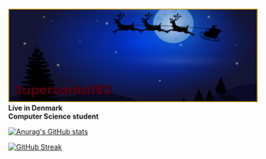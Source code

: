 ![](https://github.com/supersanta183/supersanta183/blob/main/banner.png)
**Live in Denmark**     
**Computer Science student**

[![Anurag's GitHub stats](https://github-readme-stats.vercel.app/api?username=supersanta183)](https://github.com/anuraghazra/github-readme-stats)


[![GitHub Streak](http://github-readme-streak-stats.herokuapp.com?user=supersanta183&theme=transparent&hide_border=true&date_format=M%20j%5B%2C%20Y%5D)](https://git.io/streak-stats)

<!--
**supersanta183/supersanta183** is a ✨ _special_ ✨ repository because its `README.md` (this file) appears on your GitHub profile.

-->
